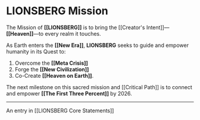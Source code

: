# LIONSBERG Mission

The Mission of **[[LIONSBERG]]** is to bring the [[Creator's Intent]]—**[[Heaven]]**—to every realm it touches.

As Earth enters the **[[New Era]]**, **LIONSBERG** seeks to guide and empower humanity in its Quest to: 
1. Overcome the **[[Meta Crisis]]**  
2. Forge the **[[New Civilization]]**  
3. Co-Create **[[Heaven on Earth]]**.

The next milestone on this sacred mission and [[Critical Path]] is to connect and empower **[[The First Three Percent]]** by 2026.
____
An entry in [[LIONSBERG Core Statements]]  